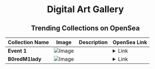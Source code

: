 <div align="center">

# Digital Art Gallery

## Trending Collections on OpenSea

| Collection Name                       | Image                                                                                     | Description                       | OpenSea Link                                                                                          |
|---------------------------------------|-------------------------------------------------------------------------------------------|-----------------------------------|--------------------------------------------------------------------------------------------------------|
| **Event 1** | ![Image](https://i.seadn.io/s/raw/files/9e738939485c3814870a68341a8049b7.jpg?w=500&auto=format?w=200&auto=format) |  | <details><summary>Link</summary>[Event 1](https://opensea.io/collection/event-1-29541)</details> |
| **B0redM1lady** | ![Image](https://i.seadn.io/s/raw/files/b37af1d78ad1c02998b2f9387cf7434b.webp?w=500&auto=format?w=200&auto=format) |  | <details><summary>Link</summary>[B0redM1lady](https://opensea.io/collection/b0redm1lady-127)</details> |

</div>